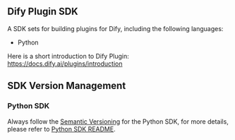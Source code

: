 ## Dify Plugin SDK

A SDK sets for building plugins for Dify, including the following languages:

- Python

Here is a short introduction to Dify Plugin: https://docs.dify.ai/plugins/introduction

## SDK Version Management

### Python SDK

Always follow the [Semantic Versioning](https://semver.org/) for the Python SDK, for more details, please refer to [Python SDK README](./python/README.md).


